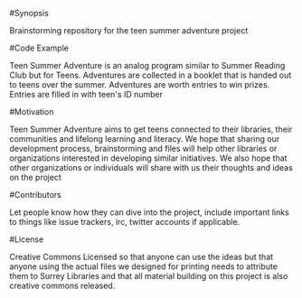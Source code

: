 #Synopsis

Brainstorming repository for the teen summer adventure project

#Code Example

Teen Summer Adventure is an analog program similar to Summer Reading Club but for Teens. 
Adventures are collected in a booklet that is handed out to teens over the summer.
Adventures are worth entries to win prizes.
Entries are filled in with teen's ID number

#Motivation

Teen Summer Adventure aims to get teens connected to their libraries, their communities and lifelong learning and literacy.
We hope that sharing our development process, brainstorming and files will help other libraries or organizations interested in developing similar initiatives.
We also hope that other organizations or individuals will share with us their thoughts and ideas on the project

#Contributors

Let people know how they can dive into the project, include important links to things like issue trackers, irc, twitter accounts if applicable.

#License

Creative Commons Licensed so that anyone can use the ideas but that anyone using the actual files we designed for printing needs to attribute them to Surrey Libraries and that all material building on this project is also creative commons released.
